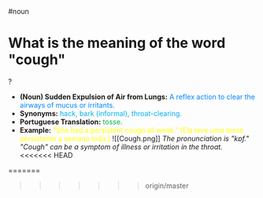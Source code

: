#noun

# What is the meaning of the word "cough"
?
* **(Noun) Sudden Expulsion of Air from Lungs:** <span style="color:rgb(0, 132, 255)">A reflex action to clear the airways of mucus or irritants.</span>
* **Synonyms:** <span style="color:rgb(0, 176, 240)">hack, bark (informal), throat-clearing.</span>
* **Portuguese Translation:** <span style="color:rgb(0, 176, 80)">tosse.</span>
* **Example:** <span style="color:rgb(255, 255, 0)">"She had a persistent cough all week." (Ela teve uma tosse persistente a semana toda.)</span>
![[Cough.png]]
*The pronunciation is "kɒf." "Cough" can be a symptom of illness or irritation in the throat.*
<<<<<<< HEAD

=======

>>>>>>> origin/master
<!--SR:!2025-06-19,4,270-->
